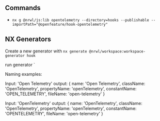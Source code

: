 ## Commands

- `nx g @nrwl/js:lib opentelemetry --directory=hooks --publishable --importPath="@openfeature/hook-opentelemetry"`

## NX Generators

Create a new generator with `nx generate @nrwl/workspace:workspace-generator hook`

run generator `

Naming examples:

Input: 'Open Telemetry'
output:
{
name: 'Open Telemetry',
className: 'OpenTelemetry',
propertyName: 'openTelemetry',
constantName: 'OPEN_TELEMETRY',
fileName: 'open-telemetry'
}

Input: 'OpenTelemetry'
output:
{
name: 'OpenTelemetry',
className: 'OpenTelemetry',
propertyName: 'openTelemetry',
constantName: 'OPENTELEMETRY',
fileName: 'open-telemetry'
}
